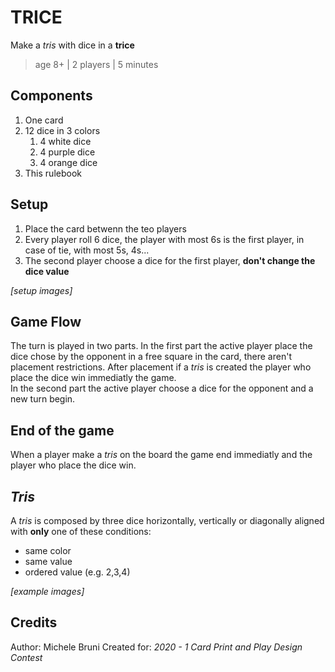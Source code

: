 # TRICE
Make a _tris_ with dice in a **trice**
> age 8+ | 2 players | 5 minutes

## Components
1. One card
1. 12 dice in 3 colors
   1. 4 white dice
   1. 4 purple dice
   1. 4 orange dice
1. This rulebook

## Setup
1. Place the card betwenn the teo players
1. Every player roll 6 dice, the player with most 6s is the first player, in case of tie, with most 5s, 4s...
1. The second player choose a dice for the first player, __don't change the dice value__

_[setup images]_

## Game Flow
The turn is played in two parts. In the first part the active player place the dice chose by the opponent in a free square in the card, there aren't placement restrictions. After placement if a _tris_ is created the player who place the dice win immediatly the game.  
In the second part the active player choose a dice for the opponent and a new turn begin.

## End of the game
When a player make a _tris_ on the board the game end immediatly and the player who place the dice win.

## _Tris_
A _tris_ is composed by three dice horizontally, vertically or diagonally aligned with __only__ one of these conditions:
* same color
* same value
* ordered value (e.g. 2,3,4)

_[example images]_

## Credits
Author: Michele Bruni
Created for: _2020 - 1 Card Print and Play Design Contest_

